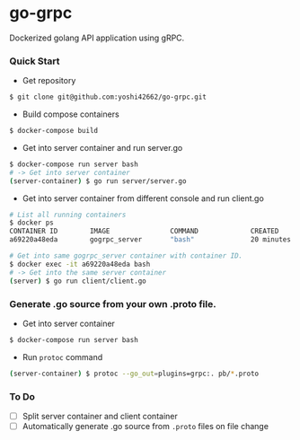 # go-grpc

Dockerized golang API application using gRPC.

### Quick Start

- Get repository
```bash
$ git clone git@github.com:yoshi42662/go-grpc.git
```

- Build compose containers
```bash
$ docker-compose build
```

- Get into server container and run server.go
```bash
$ docker-compose run server bash
# -> Get into server container
(server-container) $ go run server/server.go
```

- Get into server container from different console and run client.go
```bash
# List all running containers
$ docker ps
CONTAINER ID        IMAGE               COMMAND             CREATED             STATUS              PORTS               NAMES
a69220a48eda        gogrpc_server       "bash"              20 minutes ago      Up 20 minutes       8080/tcp            gogrpc_server_run_1

# Get into same gogrpc_server container with container ID.
$ docker exec -it a69220a48eda bash
# -> Get into the same server container
(server) $ go run client/client.go
```

### Generate .go source from your own .proto file.

- Get into server container
```bash
$ docker-compose run server bash
```

- Run `protoc` command
```bash
(server-container) $ protoc --go_out=plugins=grpc:. pb/*.proto
```

### To Do

- [ ] Split server container and client container
- [ ] Automatically generate .go source from `.proto` files on file change
